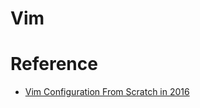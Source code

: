 # Vim

# Reference

* [Vim Configuration From Scratch in 2016](http://marcgg.com/blog/2016/03/01/vimrc-example/)

